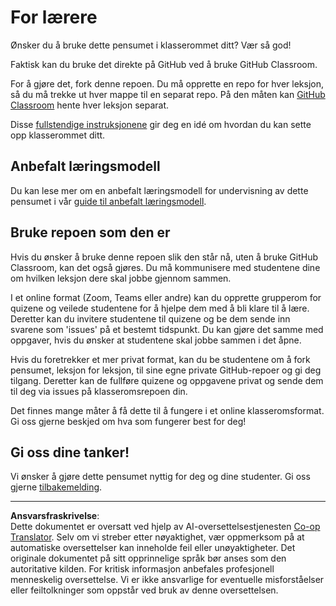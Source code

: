 <!--
CO_OP_TRANSLATOR_METADATA:
{
  "original_hash": "9fd36f5dc734203ee28b6cf2573e5eab",
  "translation_date": "2025-08-27T20:23:00+00:00",
  "source_file": "for-teachers.md",
  "language_code": "no"
}
-->
# For lærere

Ønsker du å bruke dette pensumet i klasserommet ditt? Vær så god!

Faktisk kan du bruke det direkte på GitHub ved å bruke GitHub Classroom.

For å gjøre det, fork denne repoen. Du må opprette en repo for hver leksjon, så du må trekke ut hver mappe til en separat repo. På den måten kan [GitHub Classroom](https://classroom.github.com/classrooms) hente hver leksjon separat.

Disse [fullstendige instruksjonene](https://github.blog/2020-03-18-set-up-your-digital-classroom-with-github-classroom/) gir deg en idé om hvordan du kan sette opp klasserommet ditt.

## Anbefalt læringsmodell

Du kan lese mer om en anbefalt læringsmodell for undervisning av dette pensumet i vår [guide til anbefalt læringsmodell](recommended-learning-model.md).

## Bruke repoen som den er

Hvis du ønsker å bruke denne repoen slik den står nå, uten å bruke GitHub Classroom, kan det også gjøres. Du må kommunisere med studentene dine om hvilken leksjon dere skal jobbe gjennom sammen.

I et online format (Zoom, Teams eller andre) kan du opprette grupperom for quizene og veilede studentene for å hjelpe dem med å bli klare til å lære. Deretter kan du invitere studentene til quizene og be dem sende inn svarene som 'issues' på et bestemt tidspunkt. Du kan gjøre det samme med oppgaver, hvis du ønsker at studentene skal jobbe sammen i det åpne.

Hvis du foretrekker et mer privat format, kan du be studentene om å fork pensumet, leksjon for leksjon, til sine egne private GitHub-repoer og gi deg tilgang. Deretter kan de fullføre quizene og oppgavene privat og sende dem til deg via issues på klasseromsrepoen din.

Det finnes mange måter å få dette til å fungere i et online klasseromsformat. Gi oss gjerne beskjed om hva som fungerer best for deg!

## Gi oss dine tanker!

Vi ønsker å gjøre dette pensumet nyttig for deg og dine studenter. Gi oss gjerne [tilbakemelding](https://forms.microsoft.com/Pages/ResponsePage.aspx?id=v4j5cvGGr0GRqy180BHbR2humCsRZhxNuI79cm6n0hRUQzRVVU9VVlU5UlFLWTRLWlkyQUxORTg5WS4u).

---

**Ansvarsfraskrivelse**:  
Dette dokumentet er oversatt ved hjelp av AI-oversettelsestjenesten [Co-op Translator](https://github.com/Azure/co-op-translator). Selv om vi streber etter nøyaktighet, vær oppmerksom på at automatiske oversettelser kan inneholde feil eller unøyaktigheter. Det originale dokumentet på sitt opprinnelige språk bør anses som den autoritative kilden. For kritisk informasjon anbefales profesjonell menneskelig oversettelse. Vi er ikke ansvarlige for eventuelle misforståelser eller feiltolkninger som oppstår ved bruk av denne oversettelsen.